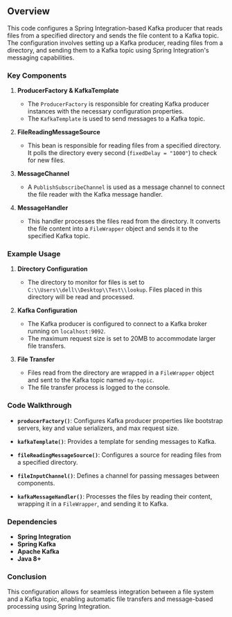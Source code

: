 ## Overview

This code configures a Spring Integration-based Kafka producer that reads files from a specified directory and sends the file content to a Kafka topic. The configuration involves setting up a Kafka producer, reading files from a directory, and sending them to a Kafka topic using Spring Integration's messaging capabilities.

### Key Components

1. **ProducerFactory & KafkaTemplate**
   - The `ProducerFactory` is responsible for creating Kafka producer instances with the necessary configuration properties.
   - The `KafkaTemplate` is used to send messages to a Kafka topic.

2. **FileReadingMessageSource**
   - This bean is responsible for reading files from a specified directory. It polls the directory every second (`fixedDelay = "1000"`) to check for new files.

3. **MessageChannel**
   - A `PublishSubscribeChannel` is used as a message channel to connect the file reader with the Kafka message handler.

4. **MessageHandler**
   - This handler processes the files read from the directory. It converts the file content into a `FileWrapper` object and sends it to the specified Kafka topic.

### Example Usage

1. **Directory Configuration**
   - The directory to monitor for files is set to `C:\\Users\\dell\\Desktop\\Test\\lookup`. Files placed in this directory will be read and processed.

2. **Kafka Configuration**
   - The Kafka producer is configured to connect to a Kafka broker running on `localhost:9092`.
   - The maximum request size is set to 20MB to accommodate larger file transfers.

3. **File Transfer**
   - Files read from the directory are wrapped in a `FileWrapper` object and sent to the Kafka topic named `my-topic`.
   - The file transfer process is logged to the console.

### Code Walkthrough

- **`producerFactory()`**: Configures Kafka producer properties like bootstrap servers, key and value serializers, and max request size.
  
- **`kafkaTemplate()`**: Provides a template for sending messages to Kafka.

- **`fileReadingMessageSource()`**: Configures a source for reading files from a specified directory.

- **`fileInputChannel()`**: Defines a channel for passing messages between components.

- **`kafkaMessageHandler()`**: Processes the files by reading their content, wrapping it in a `FileWrapper`, and sending it to Kafka.

### Dependencies

- **Spring Integration**
- **Spring Kafka**
- **Apache Kafka**
- **Java 8+**

### Conclusion

This configuration allows for seamless integration between a file system and a Kafka topic, enabling automatic file transfers and message-based processing using Spring Integration.

